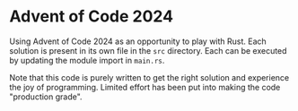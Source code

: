 # Advent of Code 2024

Using Advent of Code 2024 as an opportunity to play with Rust.
Each solution is present in its own file in the `src` directory.
Each can be executed by updating the module import in `main.rs`.

Note that this code is purely written to get the right solution and experience the joy of programming.
Limited effort has been put into making the code "production grade".
